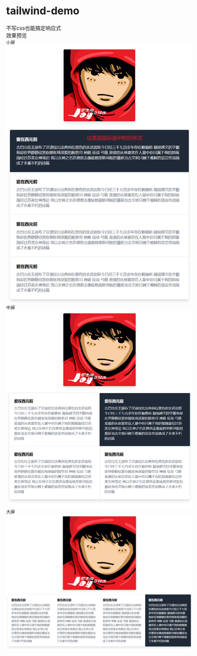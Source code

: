 # tailwind-demo
不写css也能搞定响应式   
效果预览     
`小屏`
![alt 属性文本](./public/9.png)     
`中屏`
![alt 属性文本](./public/10.png)     
`大屏`
![alt 属性文本](./public/11.png)     